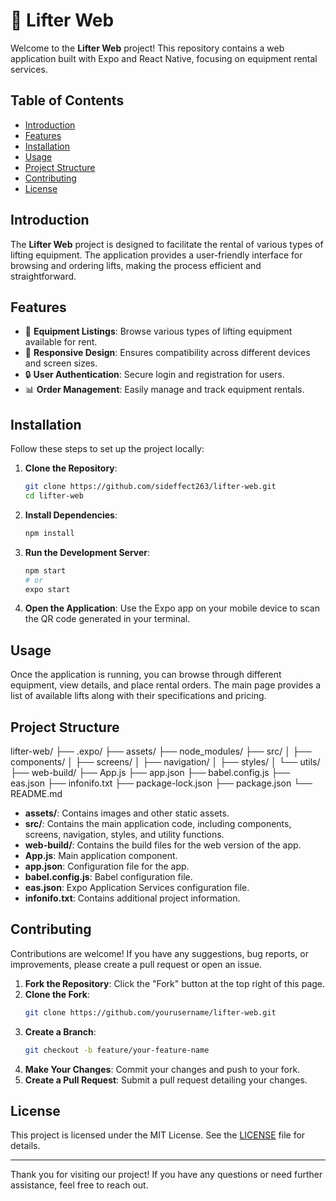 # 🚗 Lifter Web

Welcome to the **Lifter Web** project! This repository contains a web application built with Expo and React Native, focusing on equipment rental services.

## Table of Contents
- [Introduction](#introduction)
- [Features](#features)
- [Installation](#installation)
- [Usage](#usage)
- [Project Structure](#project-structure)
- [Contributing](#contributing)
- [License](#license)

## Introduction
The **Lifter Web** project is designed to facilitate the rental of various types of lifting equipment. The application provides a user-friendly interface for browsing and ordering lifts, making the process efficient and straightforward.

## Features
- 🚜 **Equipment Listings**: Browse various types of lifting equipment available for rent.
- 📱 **Responsive Design**: Ensures compatibility across different devices and screen sizes.
- 🔒 **User Authentication**: Secure login and registration for users.
- 📊 **Order Management**: Easily manage and track equipment rentals.

## Installation
Follow these steps to set up the project locally:

1. **Clone the Repository**:
    ```bash
    git clone https://github.com/sideffect263/lifter-web.git
    cd lifter-web
    ```

2. **Install Dependencies**:
    ```bash
    npm install
    ```

3. **Run the Development Server**:
    ```bash
    npm start
    # or
    expo start
    ```

4. **Open the Application**:
    Use the Expo app on your mobile device to scan the QR code generated in your terminal.

## Usage
Once the application is running, you can browse through different equipment, view details, and place rental orders. The main page provides a list of available lifts along with their specifications and pricing.

## Project Structure


lifter-web/
├── .expo/
├── assets/
├── node_modules/
├── src/
│ ├── components/
│ ├── screens/
│ ├── navigation/
│ ├── styles/
│ └── utils/
├── web-build/
├── App.js
├── app.json
├── babel.config.js
├── eas.json
├── infonifo.txt
├── package-lock.json
├── package.json
└── README.md

- **assets/**: Contains images and other static assets.
- **src/**: Contains the main application code, including components, screens, navigation, styles, and utility functions.
- **web-build/**: Contains the build files for the web version of the app.
- **App.js**: Main application component.
- **app.json**: Configuration file for the app.
- **babel.config.js**: Babel configuration file.
- **eas.json**: Expo Application Services configuration file.
- **infonifo.txt**: Contains additional project information.

## Contributing
Contributions are welcome! If you have any suggestions, bug reports, or improvements, please create a pull request or open an issue.

1. **Fork the Repository**: Click the "Fork" button at the top right of this page.
2. **Clone the Fork**: 
    ```bash
    git clone https://github.com/yourusername/lifter-web.git
    ```
3. **Create a Branch**:
    ```bash
    git checkout -b feature/your-feature-name
    ```
4. **Make Your Changes**: Commit your changes and push to your fork.
5. **Create a Pull Request**: Submit a pull request detailing your changes.

## License
This project is licensed under the MIT License. See the [LICENSE](LICENSE) file for details.

---

Thank you for visiting our project! If you have any questions or need further assistance, feel free to reach out.
